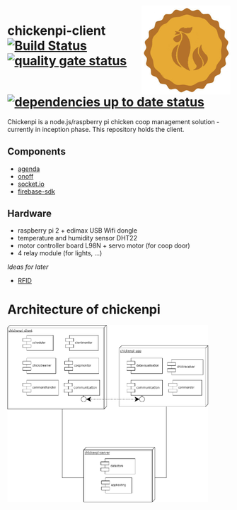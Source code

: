 <img style="float: right;" alt="chickenpi logo" src="https://github.com/joergsesterhenn/chickenpi/raw/master/chickenpi.png" height="200">

# chickenpi-client  [![Build Status](https://travis-ci.org/joergsesterhenn/chickenpi-app.svg?branch=docs)](https://travis-ci.org/joergsesterhenn/chickenpi-app) <a href="https://sonarcloud.io/dashboard?id=de.chickenpi:chickenpi-app"><img alt="quality gate status" src="https://sonarcloud.io/api/badges/gate?key=de.chickenpi:chickenpi-app"/></a> <a href="https://david-dm.org/joergsesterhenn/chickenpi-app"> <img alt="dependencies up to date status" src="https://david-dm.org/joergsesterhenn/chickenpi-app.svg"/></a>
Chickenpi is a node.js/raspberry pi chicken coop management solution - currently in inception phase.
This repository holds the client. 

## Components 
* [agenda](https://github.com/agenda/agenda) 
* [onoff](https://github.com/fivdi/onoff) 
* [socket.io](https://github.com/socketio/socket.io)
* [firebase-sdk](https://firebase.google.com/support/release-notes/js)


## Hardware
* raspberry pi 2 + edimax USB Wifi dongle
* temperature and humidity sensor DHT22
* motor controller board L98N + servo motor (for coop door)
* 4 relay module (for lights, ...)

_Ideas for later_
* [RFID](http://www.sunspot.co.uk/Projects/RFID/Chickens_RFID.html)

# Architecture of chickenpi
<img alt="architecture" src="https://github.com/joergsesterhenn/chickenpi/blob/master/chickenpi_architecture.png" height="400">
